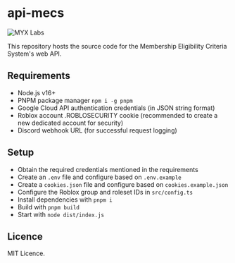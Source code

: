 # api-mecs

![MYX Labs](https://user-images.githubusercontent.com/9079480/160491725-e53a5334-0eb6-4e5c-9186-6e4536efbc7a.png)

This repository hosts the source code for the Membership Eligibility Criteria System's web API.

## Requirements

- Node.js v16+
- PNPM package manager `npm i -g pnpm`
- Google Cloud API authentication credentials (in JSON string format)
- Roblox account .ROBLOSECURITY cookie (recommended to create a new dedicated account for security)
- Discord webhook URL (for successful request logging)

## Setup

- Obtain the required credentials mentioned in the requirements
- Create an `.env` file and configure based on `.env.example`
- Create a `cookies.json` file and configure based on `cookies.example.json`
- Configure the Roblox group and roleset IDs in `src/config.ts`
- Install dependencies with `pnpm i`
- Build with `pnpm build`
- Start with `node dist/index.js`

## Licence

MIT Licence.
